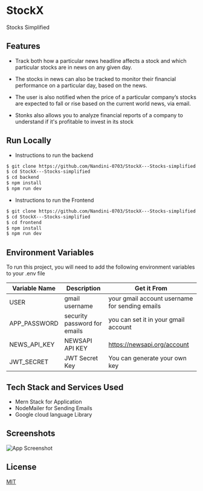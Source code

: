 
# StockX

Stocks Simplified


## Features
- Track both how a particular news headline affects a stock and which particular stocks are in news on any given day.

- The stocks in news can also be tracked to monitor their financial performance on a particular day, based on the news.

- The user is also notified when the price of a particular company’s stocks are expected to fall or rise based on the current world news, via email.

- Stonks also allows you to analyze financial reports of a company to understand if it's profitable to invest in its stock
## Run Locally

- Instructions to run the backend 


```bash
$ git clone https://github.com/Nandini-0703/StockX---Stocks-simplified.git
$ cd StockX---Stocks-simplified
$ cd backend
$ npm install
$ npm run dev
```

- Instructions to run the Frontend



```bash
$ git clone https://github.com/Nandini-0703/StockX---Stocks-simplified.git
$ cd StockX---Stocks-simplified
$ cd frontend
$ npm install
$ npm run dev
```
## Environment Variables

To run this project, you will need to add the following environment variables to your .env file

| Variable Name | Description | Get it From |
|----------|----------|----------|
| USER    | gmail username   | your gmail account username for sending emails  |
| APP_PASSWORD  | security password for emails  | you can set it in your gmail account  |
| NEWS_API_KEY  | NEWSAPI API KEY  | https://newsapi.org/account   |
| JWT_SECRET  | JWT Secret Key   | You can generate your own key  |

## Tech Stack and Services Used

- Mern Stack for Application
- NodeMailer for Sending Emails
- Google cloud language Library



## Screenshots

![App Screenshot](https://drive.google.com/file/d/1S0AykRZXwn9N32bDPg1wRfiw88Q0rDnV/view/468x300?text=App+Screenshot+Here)


## License

[MIT](https://choosealicense.com/licenses/mit/)

